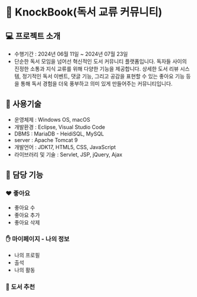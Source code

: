 # 📖 KnockBook(독서 교류 커뮤니티)

## 💻 프로젝트 소개
+ 수행기간 : 2024년 06월 11일 ~ 2024년 07월 23일
+ 단순한 독서 모임을 넘어선 혁신적인 도서 커뮤니티 플랫폼입니다.
  독자들 사이의 진정한 소통과 지식 교류를 위해 다양한 기능을 제공합니다.
  상세한 도서 리뷰 시스템, 정기적인 독서 이벤트, 댓글 기능, 그리고 공감을 표현할 수 있는 좋아요 기능 등을 통해 독서 경험을 더욱 풍부하고 의미 있게 만들어주는 커뮤니티입니다.


## 🧰 사용기술
+ 운영체제 : Windows OS, macOS
+ 개발환경 : Eclipse, Visual Studio Code
+ DBMS : MariaDB - HeidiSQL, MySQL
+ server : Apache Tomcat 9
+ 개발언어 : JDK17, HTML5, CSS, JavaScript
+ 라이브러리 및 기술 : Servlet, JSP,  jQuery, Ajax

## 📌 담당 기능 
### ♥️ 좋아요
+ 좋아요 수
+ 좋아요 추가
+ 좋아요 삭제

### ✋ 마이페이지 - 나의 정보
+ 나의 프로필
+ 출석
+ 나의 활동

### 📗 도서 추천









  

